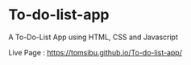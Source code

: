 # To-do-list-app
A To-Do-List App using HTML, CSS and Javascript

Live Page : https://tomsibu.github.io/To-do-list-app/
